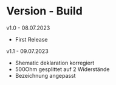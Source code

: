 # Version - Build
v1.0 - 08.07.2023
- First Release

v1.1 - 09.07.2023
- Shematic deklaration korregiert
- 500Ohm gesplittet auf 2 Widerstände
- Bezeichnung angepasst
